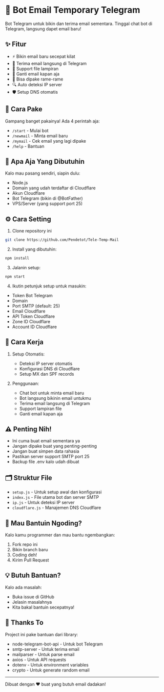 # 📧 Bot Email Temporary Telegram

Bot Telegram untuk bikin dan terima email sementara. Tinggal chat bot di Telegram, langsung dapet email baru!

## ✨ Fitur

- ⚡ Bikin email baru secepat kilat
- 📨 Terima email langsung di Telegram
- 📎 Support file lampiran
- 🔄 Ganti email kapan aja
- 👥 Bisa dipake rame-rame
- 🔍 Auto deteksi IP server
- 🛡️ Setup DNS otomatis

## 📱 Cara Pake

Gampang banget pakainya! Ada 4 perintah aja:
- `/start` - Mulai bot 
- `/newmail` - Minta email baru
- `/mymail` - Cek email yang lagi dipake
- `/help` - Bantuan

## 🔧 Apa Aja Yang Dibutuhin

Kalo mau pasang sendiri, siapin dulu:
- Node.js
- Domain yang udah terdaftar di Cloudflare
- Akun Cloudflare
- Bot Telegram (bikin di @BotFather)
- VPS/Server (yang support port 25)

## ⚙️ Cara Setting

1. Clone repository ini
```bash
git clone https://github.com/Pendetot/Tele-Temp-Mail
```

2. Install yang dibutuhin:
```bash
npm install
```

3. Jalanin setup:
```bash
npm start
```

4. Ikutin petunjuk setup untuk masukin:
- Token Bot Telegram
- Domain
- Port SMTP (default: 25)
- Email Cloudflare
- API Token Cloudflare
- Zone ID Cloudflare
- Account ID Cloudflare

## 📝 Cara Kerja

1. Setup Otomatis:
   - Deteksi IP server otomatis
   - Konfigurasi DNS di Cloudflare
   - Setup MX dan SPF records

2. Penggunaan:
   - Chat bot untuk minta email baru
   - Bot langsung bikinin email untukmu
   - Terima email langsung di Telegram
   - Support lampiran file
   - Ganti email kapan aja

## ⚠️ Penting Nih!

- Ini cuma buat email sementara ya
- Jangan dipake buat yang penting-penting
- Jangan buat simpen data rahasia
- Pastikan server support SMTP port 25
- Backup file .env kalo udah dibuat

## 🗂️ Struktur File

- `setup.js` - Untuk setup awal dan konfigurasi
- `index.js` - File utama bot dan server SMTP
- `ip.js` - Untuk deteksi IP server
- `cloudflare.js` - Manajemen DNS Cloudflare

## 🤝 Mau Bantuin Ngoding?

Kalo kamu programmer dan mau bantu ngembangkan:
1. Fork repo ini
2. Bikin branch baru
3. Coding deh!
4. Kirim Pull Request

## 💡 Butuh Bantuan?

Kalo ada masalah:
- Buka issue di GitHub
- Jelasin masalahnya
- Kita bakal bantuin secepatnya!

## 🙏 Thanks To

Project ini pake bantuan dari library:
- node-telegram-bot-api - Untuk bot Telegram
- smtp-server - Untuk terima email
- mailparser - Untuk parse email
- axios - Untuk API requests
- dotenv - Untuk environment variables
- crypto - Untuk generate random email

---
Dibuat dengan ❤️ buat yang butuh email dadakan!